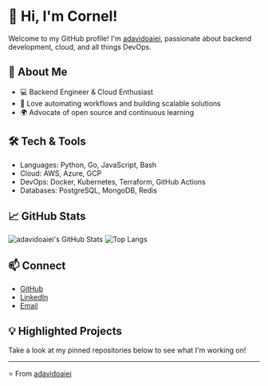 # 👋 Hi, I'm Cornel!

Welcome to my GitHub profile! I'm [adavidoaiei](https://github.com/adavidoaiei), passionate about backend development, cloud, and all things DevOps.

## 🚀 About Me

- 💻 Backend Engineer & Cloud Enthusiast
- 🔧 Love automating workflows and building scalable solutions
- 🌍 Advocate of open source and continuous learning

## 🛠️ Tech & Tools

- Languages: Python, Go, JavaScript, Bash
- Cloud: AWS, Azure, GCP
- DevOps: Docker, Kubernetes, Terraform, GitHub Actions
- Databases: PostgreSQL, MongoDB, Redis

## 📈 GitHub Stats

![adavidoaiei's GitHub Stats](https://github-readme-stats.vercel.app/api?username=adavidoaiei&show_icons=true&theme=github_dark)
![Top Langs](https://github-readme-stats.vercel.app/api/top-langs/?username=adavidoaiei&layout=compact&theme=github_dark)

## 📫 Connect

- [GitHub](https://github.com/adavidoaiei)
- [LinkedIn](#) <!-- Add your LinkedIn if you want -->
- [Email](mailto:your-email@example.com) <!-- Replace with your email if desired -->

## 💡 Highlighted Projects

<!--START_SECTION:repos-->
Take a look at my pinned repositories below to see what I'm working on!
<!--END_SECTION:repos-->

---

⭐️ From [adavidoaiei](https://github.com/adavidoaiei)
